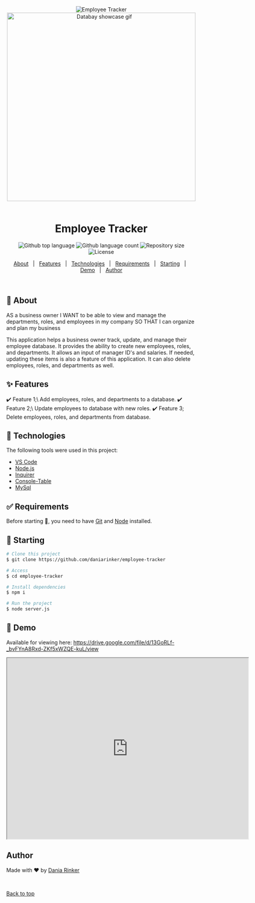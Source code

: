 <div align="center" id="top"> 
  <img src="./assets/employee.tracker.gif" alt="Employee Tracker" />
<img src="https://github.com/Voyz/voyz_public/blob/master/databay_promo_vidA_gif_A03.gif" alt="Databay showcase gif" title="Databay showcase gif" width="500"/>
&#xa0;

</div>

<h1 align="center">Employee Tracker</h1>

<p align="center">
  <img alt="Github top language" src="https://img.shields.io/github/languages/top/daniarinker/employee-tracker?color=56BEB8">

  <img alt="Github language count" src="https://img.shields.io/github/languages/count/daniarinker/employee-tracker?color=56BEB8">

  <img alt="Repository size" src="https://img.shields.io/github/repo-size/daniarinker/employee-tracker?color=56BEB8">

  <img alt="License" src="https://img.shields.io/github/license/daniarinker/employee-tracker?color=56BEB8">

</p>

<p align="center">
  <a href="#dart-about">About</a> &#xa0; | &#xa0; 
  <a href="#sparkles-features">Features</a> &#xa0; | &#xa0;
  <a href="#rocket-technologies">Technologies</a> &#xa0; | &#xa0;
  <a href="#white_check_mark-requirements">Requirements</a> &#xa0; | &#xa0;
  <a href="#checkered_flag-starting">Starting</a> &#xa0; | &#xa0;
  <a href="#memo-demo">Demo</a> &#xa0; | &#xa0;
  <a href="https://github.com/daniarinker" target="_blank">Author</a>
</p>

<br>

## :dart: About

AS a business owner
I WANT to be able to view and manage the departments, roles, and employees in my company
SO THAT I can organize and plan my business

This application helps a business owner track, update, and manage their employee database. It provides the ability to create new employees, roles, and departments. It allows an input of manager ID's and salaries. If needed, updating these items is also a feature of this application. It can also delete employees, roles, and departments as well.

## :sparkles: Features

:heavy_check_mark: Feature 1;\ Add employees, roles, and departments to a database.
:heavy_check_mark: Feature 2;\ Update employees to database with new roles.
:heavy_check_mark: Feature 3; Delete employees, roles, and departments from database.

## :rocket: Technologies

The following tools were used in this project:

- [VS Code](https://code.visualstudio.com/)
- [Node.js](https://nodejs.org/en/)
- [Inquirer](https://www.npmjs.com/package/inquirer)
- [Console-Table](https://www.npmjs.com/package/console-table)
- [MySql](https://www.mysql.com/)

## :white_check_mark: Requirements

Before starting :checkered_flag:, you need to have [Git](https://git-scm.com) and [Node](https://nodejs.org/en/) installed.

## :checkered_flag: Starting

```bash
# Clone this project
$ git clone https://github.com/daniarinker/employee-tracker

# Access
$ cd employee-tracker

# Install dependencies
$ npm i

# Run the project
$ node server.js

```

## :memo: Demo

Available for viewing here:
https://drive.google.com/file/d/13GoRLf-_bvFYnA8Rxd-ZKf5xWZQE-kuL/view

<iframe src="https://drive.google.com/file/d/13GoRLf-_bvFYnA8Rxd-ZKf5xWZQE-kuL/view" width="640" height="480"></iframe>

## Author

Made with :heart: by <a href="https://github.com/daniarinker" target="_blank">Dania Rinker</a>

&#xa0;

<a href="#top">Back to top</a>
